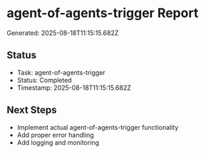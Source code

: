 # agent-of-agents-trigger Report

Generated: 2025-08-18T11:15:15.682Z

## Status
- Task: agent-of-agents-trigger
- Status: Completed
- Timestamp: 2025-08-18T11:15:15.682Z

## Next Steps
- Implement actual agent-of-agents-trigger functionality
- Add proper error handling
- Add logging and monitoring
